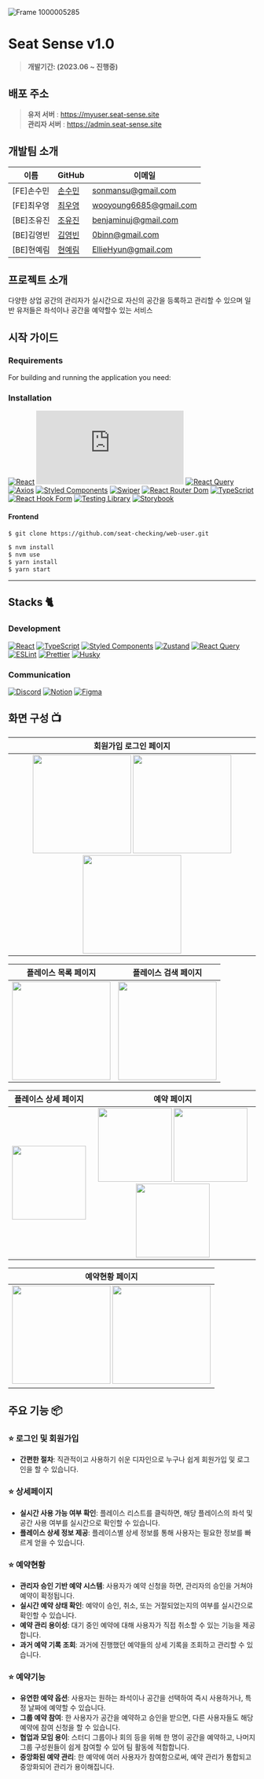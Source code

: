 
![Frame 1000005285](https://github.com/seat-checking/web-user/assets/117795271/243d5a5a-b838-4df9-87ec-e3c10dff8fd5)


# Seat Sense v1.0


>  **개발기간:  (2023.06 ~  진행중)**

## 배포 주소

> **유저 서버** : https://myuser.seat-sense.site<br> **관리자 서버** : https://admin.seat-sense.site<br>


## 개발팀 소개

| 이름   | GitHub                                      | 이메일                   |
| ------ | ------------------------------------------------- | ------------------------ |
| [FE]손수민 | [손수민](https://github.com/sonmansu)             | sonmansu@gmail.com      |
| [FE]최우영 | [최우영](https://github.com/wooyoung6685)         | wooyoung6685@gmail.com  |
| [BE]조유진 | [조유진](https://github.com/benjaminuj)           | benjaminuj@gmail.com    |
| [BE]김영빈 | [김영빈](https://github.com/0binn)                | 0binn@gmail.com         |
| [BE]현예림 | [현예림](https://github.com/EllieHyun)            | EllieHyun@gmail.com     |

                                              
## 프로젝트 소개

다양한 상업 공간의 관리자가 실시간으로 자신의 공간을 등록하고 관리할 수 있으며
일반 유저들은 좌석이나 공간을 예약할수 있는 서비스

## 시작 가이드

### Requirements

For building and running the application you need:

### Installation

[![React](https://img.shields.io/badge/React-^18.2.0-blue?logo=react)][react-url] [![Node.js](https://img.shields.io/badge/Node.js-^16.18.24-green?logo=node.js)][node-url] [![React Query](https://img.shields.io/badge/React_Query-^4.29.12-blue?logo=react)][react-query-url] [![Axios](https://img.shields.io/badge/Axios-^1.4.0-blue?logo=axios)][axios-url] [![Styled Components](https://img.shields.io/badge/Styled_Components-5.3.10-pink?logo=styled-components)][styled-components-url] [![Swiper](https://img.shields.io/badge/Swiper-^9.3.2-blue?logo=swiper)][swiper-url] [![React Router Dom](https://img.shields.io/badge/React_Router_Dom-^6.11.2-blue?logo=react-router)][react-router-dom-url] [![TypeScript](https://img.shields.io/badge/TypeScript-^4.9.5-blue?logo=typescript)][typescript-url] [![React Hook Form](https://img.shields.io/badge/React_Hook_Form-^7.43.9-blue?logo=react-hook-form)][react-hook-form-url] [![Testing Library](https://img.shields.io/badge/Testing_Library-^5.16.5-red?logo=testing-library)][testing-library-url] [![Storybook](https://img.shields.io/badge/Storybook-^6.5.15-ff69b4?logo=storybook)][storybook-url]

[react-url]: https://reactjs.org/
[node-url]: https://nodejs.org/
[react-query-url]: https://tanstack.com/query/v4
[axios-url]: https://axios-http.com/
[styled-components-url]: https://styled-components.com/
[swiper-url]: https://swiperjs.com/
[react-router-dom-url]: https://reactrouter.com/
[typescript-url]: https://www.typescriptlang.org/
[react-hook-form-url]: https://react-hook-form.com/
[testing-library-url]: https://testing-library.com/
[storybook-url]: https://storybook.js.org/


#### Frontend

```bash
$ git clone https://github.com/seat-checking/web-user.git
```

```bash
$ nvm install
$ nvm use
$ yarn install
$ yarn start
```

---

## Stacks 🐈


### Development

[![React](https://img.shields.io/badge/React-20232A?style=for-the-badge&logo=react&logoColor=61DAFB)](https://reactjs.org/) [![TypeScript](https://img.shields.io/badge/TypeScript-3178C6?style=for-the-badge&logo=typescript&logoColor=white)](https://www.typescriptlang.org/) [![Styled Components](https://img.shields.io/badge/Styled_Components-DB7093?style=for-the-badge&logo=styled-components&logoColor=white)](https://styled-components.com/) [![Zustand](https://img.shields.io/badge/Zustand-EF2D5E?style=for-the-badge&logo=zustand&logoColor=white)](https://github.com/pmndrs/zustand) [![React Query](https://img.shields.io/badge/React_Query-FF4154?style=for-the-badge&logo=react-query&logoColor=white)](https://react-query.tanstack.com/) [![ESLint](https://img.shields.io/badge/ESLint-4B3263?style=for-the-badge&logo=eslint&logoColor=white)](https://eslint.org/) [![Prettier](https://img.shields.io/badge/Prettier-F7B93E?style=for-the-badge&logo=prettier&logoColor=white)](https://prettier.io/) [![Husky](https://img.shields.io/badge/Husky-00B4D8?style=for-the-badge&logo=husky&logoColor=white)](https://typicode.github.io/husky/#/)

 
 


### Communication

[![Discord](https://img.shields.io/badge/Discord-5865F2?style=for-the-badge&logo=discord&logoColor=white)](https://discord.com/) [![Notion](https://img.shields.io/badge/Notion-000000?style=for-the-badge&logo=Notion&logoColor=white)](https://www.notion.so/) [![Figma](https://img.shields.io/badge/Figma-F24E1E?style=for-the-badge&logo=Figma&logoColor=white)](https://www.figma.com/)

## 화면 구성 📺

| 회원가입 로그인 페이지 | 
| :---: |
| <img width="200" src="https://github.com/seat-checking/web-user/assets/117795271/99b2c0cc-3b31-4967-87a6-01bb4f28eadc"/> <img width="200" src="https://github.com/seat-checking/web-user/assets/117795271/c5a1fe68-e786-4592-82e8-7fce46f08a6f"/> <img width="200" src="https://github.com/seat-checking/web-user/assets/117795271/f9eddb95-4e9f-43e7-9343-55c8e3ddbd47"/> |

| 플레이스 목록 페이지 | 플레이스 검색 페이지 |
| :---: | :---: |
| <img width="200" src="https://github.com/seat-checking/web-user/assets/117795271/cf68beca-5681-4d3a-8c01-038b8b4a5965"/> | <img width="200" src="https://github.com/seat-checking/web-user/assets/117795271/8594d7b5-388e-484b-ba3b-256cba86bc30"/> |

| 플레이스 상세 페이지 | 예약 페이지 |
| :---: | :---: |
| <img width="150" src="https://github.com/seat-checking/web-user/assets/117795271/107c25bf-7c55-4537-b7b9-d43828d05337"/> | <img width="150" src="https://github.com/seat-checking/web-user/assets/117795271/3162c7e5-32fd-48ce-ba21-e55549428ed5"/> <img width="150" src="https://github.com/seat-checking/web-user/assets/117795271/53ae836d-cf52-4ef8-9007-1fcc7ddbc765"/> <img width="150" src="https://github.com/seat-checking/web-user/assets/117795271/23edb0ac-609a-487c-a517-0f3fbff88104"/> |

| 예약현황 페이지 |
| :---: |
| <img width="200" src="https://github.com/seat-checking/web-user/assets/117795271/7b8ee03a-16ad-4852-83f4-e4bc6e34a04e"/> <img width="200" src="https://github.com/seat-checking/web-user/assets/117795271/da5cb38f-fe86-4931-b40d-6d4f1c5316d9"/> |


## 주요 기능 📦

### ⭐️ 로그인 및 회원가입

-  **간편한 절차**: 직관적이고 사용하기 쉬운 디자인으로 누구나 쉽게 회원가입 및 로그인을 할 수 있습니다.

### ⭐️ 상세페이지

- **실시간 사용 가능 여부 확인**: 플레이스 리스트를 클릭하면, 해당 플레이스의 좌석 및 공간 사용 여부를 실시간으로 확인할 수 있습니다.
- **플레이스 상세 정보 제공**: 플레이스별 상세 정보를 통해 사용자는 필요한 정보를 빠르게 얻을 수 있습니다.

### ⭐️ 예약현황

- **관리자 승인 기반 예약 시스템**: 사용자가 예약 신청을 하면, 관리자의 승인을 거쳐야 예약이 확정됩니다.
- **실시간 예약 상태 확인**: 예약이 승인, 취소, 또는 거절되었는지의 여부를 실시간으로 확인할 수 있습니다.
- **예약 관리 용이성**: 대기 중인 예약에 대해 사용자가 직접 취소할 수 있는 기능을 제공합니다.
- **과거 예약 기록 조회**: 과거에 진행했던 예약들의 상세 기록을 조회하고 관리할 수 있습니다.

### ⭐️ 예약기능

- **유연한 예약 옵션**: 사용자는 원하는 좌석이나 공간을 선택하여 즉시 사용하거나, 특정 날짜에 예약할 수 있습니다.
- **그룹 예약 참여**: 한 사용자가 공간을 예약하고 승인을 받으면, 다른 사용자들도 해당 예약에 참여 신청을 할 수 있습니다.
- **협업과 모임 용이**: 스터디 그룹이나 회의 등을 위해 한 명이 공간을 예약하고, 나머지 그룹 구성원들이 쉽게 참여할 수 있어 팀 활동에 적합합니다.
- **중앙화된 예약 관리**: 한 예약에 여러 사용자가 참여함으로써, 예약 관리가 통합되고 중앙화되어 관리가 용이해집니다.



<!-- Markdown link & img dfn's -->

<!-- plugin and version -->

[react-v-image]: https://img.shields.io/badge/react-v18-61DAFB
[node-v-image]: https://img.shields.io/badge/node-v16.19.0-brighgreen
[npm-v-image]: https://img.shields.io/badge/npm-v8.19.3-red
[axios-v-image]: https://img.shields.io/badge/axios-v1.3.4-blueviolet
[antd-v-image]: https://img.shields.io/badge/antd-v5.3.1-informational
[swiper-v-image]: https://img.shields.io/badge/swiper-v9.1.1-blue
[express-v-image]: https://img.shields.io/badge/express-v4.18.2-black
[sqlite3]: https://img.shields.io/badge/sqlite-v5.1.6-yellowgreen
[sequelize-v-image]: https://img.shields.io/badge/sequelize-v6.29.3-2E3B69

<!-- program -->

[node-image]: https://img.shields.io/badge/node.js-339933?style=for-the-badge&logo=Node.js&logoColor=white
[npm-image]: https://img.shields.io/badge/npm-CB3837?style=for-the-badge&logo=npm&logoColor=white
[react-image]: https://img.shields.io/badge/react-blue?style=for-the-badge&logo=react&logoColor=61DAFB
[css-image]: https://img.shields.io/badge/css-1572B6?style=for-the-badge&logo=css3&logoColor=white
[vscode-image]: https://img.shields.io/badge/Visual%20Studio%20Code-007ACC?style=for-the-badge&logo=Visual%20Studio%20Code&logoColor=white
[git-image]: https://img.shields.io/badge/Git-F05032?style=for-the-badge&logo=Git&logoColor=white
[github-image]: https://img.shields.io/badge/GitHub-181717?style=for-the-badge&logo=GitHub&logoColor=white
[antd-image]: https://img.shields.io/badge/antd-blue?style=for-the-badge&logo=antdesign&logoColor=white
[javascript-image]: https://img.shields.io/badge/javascript-F7DF1E?style=for-the-badge&logo=javascript&logoColor=black
[express-image]: https://img.shields.io/badge/express-000000?style=for-the-badge&logo=express&logoColor=white
[pwa-image]: https://img.shields.io/badge/pwa-6109AC?style=for-the-badge&logo=pwa&logoColor=white
[sequelize-image]: https://img.shields.io/badge/sequelize-52B0E7?style=for-the-badge&logo=sequelize&logoColor=white
[node-url]: https://www.npmjs.com/package/node/v/16.19.0
[npm-url]: https://www.npmjs.com/package/npm/v/8.19.3
[react-url]: https://www.npmjs.com/package/react
[swiper-image]: https://img.shields.io/badge/Swiper-0080ff?style=for-the-badge&logo=swiper&logoColor=white




